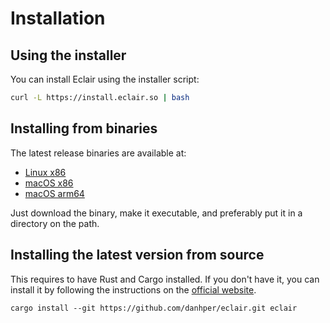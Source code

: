# Installation

## Using the installer

You can install Eclair using the installer script:

```bash
curl -L https://install.eclair.so | bash
```

## Installing from binaries

The latest release binaries are available at:

- [Linux x86](https://eclair-releases.s3.eu-west-2.amazonaws.com/x86_64-unknown-linux-gnu/eclair)
- [macOS x86](https://eclair-releases.s3.eu-west-2.amazonaws.com/x86_64-apple-darwin/eclair)
- [macOS arm64](https://eclair-releases.s3.eu-west-2.amazonaws.com/aarch64-apple-darwin/eclair)

Just download the binary, make it executable, and preferably put it in a directory on the path.

## Installing the latest version from source

This requires to have Rust and Cargo installed. If you don't have it, you can install it by following the instructions on the [official website](https://www.rust-lang.org/tools/install).

```
cargo install --git https://github.com/danhper/eclair.git eclair
```
